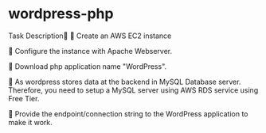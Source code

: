 # wordpress-php
Task Description📄
🔅 Create an AWS EC2 instance

🔅 Configure the instance with Apache Webserver.

🔅 Download php application name "WordPress".

🔅 As wordpress stores data at the backend in MySQL Database server. Therefore, you need to setup a MySQL server using AWS RDS service using Free Tier.

🔅 Provide the endpoint/connection string to the WordPress application to make it work.
